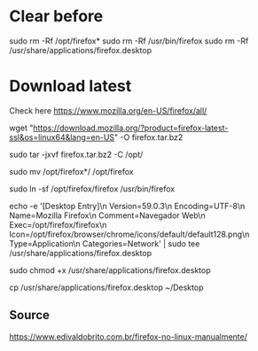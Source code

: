 # Clear before
sudo rm -Rf /opt/firefox*
sudo rm -Rf /usr/bin/firefox
sudo rm -Rf /usr/share/applications/firefox.desktop

# Download latest
Check here https://www.mozilla.org/en-US/firefox/all/

wget "https://download.mozilla.org/?product=firefox-latest-ssl&os=linux64&lang=en-US" -O firefox.tar.bz2

sudo tar -jxvf  firefox.tar.bz2 -C /opt/

sudo mv /opt/firefox*/ /opt/firefox

sudo ln -sf /opt/firefox/firefox /usr/bin/firefox

echo -e '[Desktop Entry]\n Version=59.0.3\n Encoding=UTF-8\n Name=Mozilla Firefox\n Comment=Navegador Web\n Exec=/opt/firefox/firefox\n Icon=/opt/firefox/browser/chrome/icons/default/default128.png\n Type=Application\n Categories=Network' | sudo tee /usr/share/applications/firefox.desktop

sudo chmod +x /usr/share/applications/firefox.desktop

cp /usr/share/applications/firefox.desktop ~/Desktop


## Source
https://www.edivaldobrito.com.br/firefox-no-linux-manualmente/
